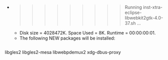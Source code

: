 * >>>>>>>>> Running inst-xtra-eclipse-libwebkit2gtk-4.0-37.sh ...
  * Disk size = 4028472K. Space Used = 8K. Runtime = 00:00:00:01.
  * The following NEW packages will be installed:
  ```bash
libgles2 libgles2-mesa libwebpdemux2 xdg-dbus-proxy
  ```
